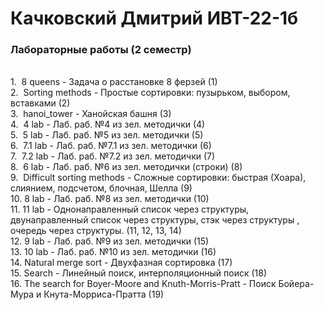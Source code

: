 # Качковский Дмитрий ИВТ-22-1б
### Лабораторные работы (2 семестр) 
<br>1. &nbsp;8 queens - Задача о расстановке 8 ферзей (1)
<br>2. &nbsp;Sorting methods - Простые сортировки: пузырьком, выбором, вставками (2)
<br>3. &nbsp;hanoi_tower - Ханойская башня (3)
<br>4. &nbsp;4 lab - Лаб. раб. №4 из зел. методички (4)
<br>5. &nbsp;5 lab - Лаб. раб. №5 из зел. методички (5)
<br>6. &nbsp;7.1 lab - Лаб. раб. №7.1 из зел. методички (6)
<br>7. &nbsp;7.2 lab - Лаб. раб. №7.2 из зел. методички (7)
<br>8. &nbsp;6 lab - Лаб. раб. №6 из зел. методички (строки) (8)
<br>9. &nbsp;Difficult sorting methods - Сложные сортировки: быстрая (Хоара), слиянием, подсчетом, блочная, Шелла (9)
<br>10. 8 lab - Лаб. раб. №8 из зел. методички (10)
<br>11. 11 lab - Однонаправленный список через структуры, двунаправленный список через структуры, стэк через структуры , очередь через структуры. (11, 12, 13, 14)
<br>12. 9 lab - Лаб. раб. №9 из зел. методички (15)
<br>13. 10 lab - Лаб. раб. №10 из зел. методички (16)
<br>14. Natural merge sort - Двухфазная сортировка (17)
<br>15. Search - Линейный поиск, интерполяционный поиск (18)
<br>16. The search for Boyer-Moore and Knuth-Morris-Pratt - Поиск Бойера-Мура и Кнута-Морриса-Пратта (19)
